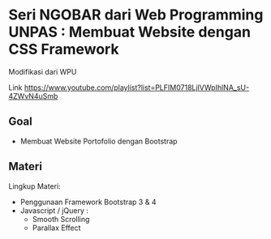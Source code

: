 # Seri NGOBAR dari Web Programming UNPAS : Membuat Website dengan CSS Framework

Modifikasi dari WPU

Link https://www.youtube.com/playlist?list=PLFIM0718LjIVWpIhlNA_sU-4ZWvN4uSmb

## Goal
- Membuat Website Portofolio dengan Bootstrap

## Materi
Lingkup Materi:
- Penggunaan Framework Bootstrap 3 & 4
- Javascript / jQuery :
    - Smooth Scrolling
    - Parallax Effect 
